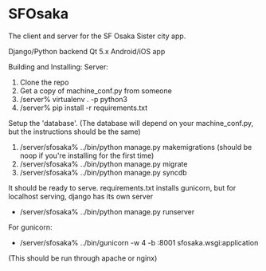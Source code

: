# SFOsaka
The client and server for the SF Osaka Sister city app.

Django/Python backend
Qt 5.x Android/iOS app

Building and Installing:
Server:
1. Clone the repo
2. Get a copy of machine_conf.py from someone
3. <BASE>/server% virtualenv . -p python3
4. <BASE>/server% pip install -r requirements.txt


Setup the 'database'. (The database will depend on your machine_conf.py, but the instructions should be the same)
1. <BASE>/server/sfosaka% ../bin/python manage.py makemigrations (should be noop if you're installing for the first time)
2. <BASE>/server/sfosaka% ../bin/python manage.py migrate
3. <BASE>/server/sfosaka% ../bin/python manage.py syncdb

It should be ready to serve. requirements.txt installs gunicorn, but for localhost serving, django has its own server
- <BASE>/server/sfosaka% ../bin/python manage.py runserver
For gunicorn:
- <BASE>/server/sfosaka% ../bin/gunicorn -w 4 -b :8001 sfosaka.wsgi:application
(This should be run through apache or nginx)
